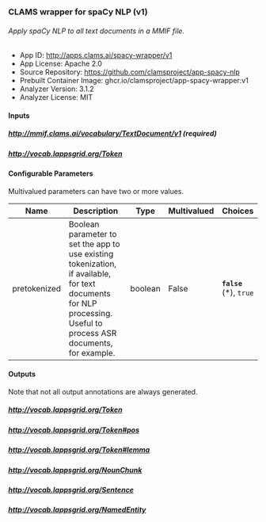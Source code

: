 
### CLAMS wrapper for spaCy NLP (v1)
###### Apply spaCy NLP to all text documents in a MMIF file.

* App ID: http://apps.clams.ai/spacy-wrapper/v1
* App License: Apache 2.0
* Source Repository: https://github.com/clamsproject/app-spacy-nlp
* Prebuilt Container Image: ghcr.io/clamsproject/app-spacy-wrapper:v1
* Analyzer Version: 3.1.2
* Analyzer License: MIT
#### Inputs
##### http://mmif.clams.ai/vocabulary/TextDocument/v1 (required)
##### http://vocab.lappsgrid.org/Token 
#### Configurable Parameters
Multivalued parameters can have two or more values.

|Name|Description|Type|Multivalued|Choices|
|----|-----------|----|-----------|-------|
|pretokenized|Boolean parameter to set the app to use existing tokenization, if available, for text documents for NLP processing. Useful to process ASR documents, for example.|boolean|False|**`false`** (*), `true`|
#### Outputs
Note that not all output annotations are always generated.
##### http://vocab.lappsgrid.org/Token 
##### http://vocab.lappsgrid.org/Token#pos 
##### http://vocab.lappsgrid.org/Token#lemma 
##### http://vocab.lappsgrid.org/NounChunk 
##### http://vocab.lappsgrid.org/Sentence 
##### http://vocab.lappsgrid.org/NamedEntity 

